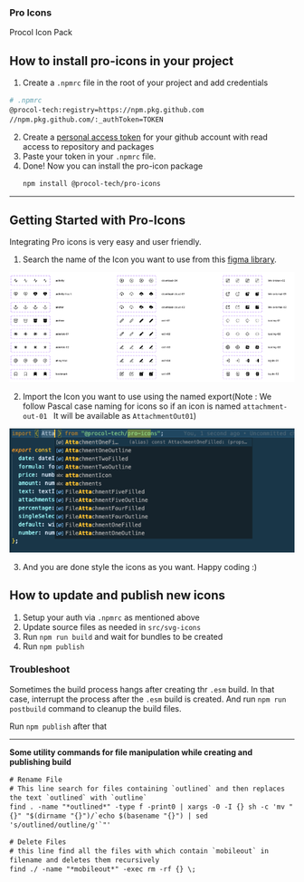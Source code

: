 ### Pro Icons

Procol Icon Pack

## How to install pro-icons in your project

1. Create a `.npmrc` file in the root of your project and add credentials

```bash
# .npmrc
@procol-tech:registry=https://npm.pkg.github.com
//npm.pkg.github.com/:_authToken=TOKEN
```

2. Create a [personal access token](https://docs.github.com/en/enterprise-server@3.4/authentication/keeping-your-account-and-data-secure/creating-a-personal-access-token) for your github account with read access to repository and packages
3. Paste your token in your `.npmrc` file.
4. Done! Now you can install the pro-icon package
   ```bash
   npm install @procol-tech/pro-icons
   ```

---
## Getting Started with Pro-Icons
Integrating Pro icons is very easy and user friendly.

1. Search the name of the Icon you want to use from this [figma library](https://www.figma.com/file/Ub8jpmLNQZ3pxTrej2du74/Fundamentals?node-id=94-247&t=wCfBIRHyNczM21YO-0).

![figma library](./src//assets/figma.png)

2. Import the Icon you want to use using the named export(Note : We follow Pascal case naming for icons so if an icon is named ```attachment-out-01 ``` It will be available as ```AttachmentOut01```)

![Import ](./src//assets/import.png)

3. And you are done style the icons as you want. Happy coding :)

## How to update and publish new icons

1. Setup your auth via `.npmrc` as mentioned above
2. Update source files as needed in `src/svg-icons`
3. Run `npm run build` and wait for bundles to be created
4. Run `npm publish`

### Troubleshoot

Sometimes the build process hangs after creating thr `.esm` build.
In that case, interrupt the process after the `.esm` build is created. And run `npm run postbuild` command to cleanup the build files.

Run `npm publish` after that

---

**Some utility commands for file manipulation while creating and publishing build**

```
# Rename File
# This line search for files containing `outlined` and then replaces the text `outlined` with `outline`
find . -name "*outlined*" -type f -print0 | xargs -0 -I {} sh -c 'mv "{}" "$(dirname "{}")/`echo $(basename "{}") | sed 's/outlined/outline/g'`"'
```

```
# Delete Files
# this line find all the files with which contain `mobileout` in filename and deletes them recursively
find ./ -name "*mobileout*" -exec rm -rf {} \;
```
